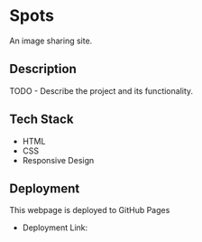 # Spots

An image sharing site.

## Description 

TODO - Describe the project and its functionality.

## Tech Stack

- HTML
- CSS
- Responsive Design

## Deployment

This webpage is deployed to GitHub Pages

- Deployment Link: 
